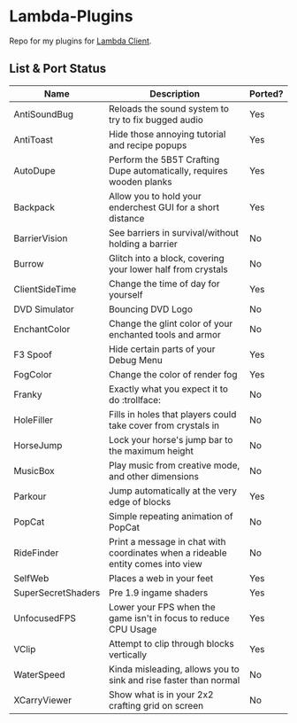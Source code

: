 # Lambda-Plugins
Repo for my plugins for [Lambda Client](https://github.com/Lambda-client/Lambda).

## List & Port Status

| Name | Description | Ported? |
| ---- | ----------- | ------- |
| AntiSoundBug | Reloads the sound system to try to fix bugged audio | Yes |
| AntiToast | Hide those annoying tutorial and recipe popups | Yes |
| AutoDupe | Perform the 5B5T Crafting Dupe automatically, requires wooden planks | Yes |
| Backpack | Allow you to hold your enderchest GUI for a short distance | Yes |
| BarrierVision | See barriers in survival/without holding a barrier | No |
| Burrow | Glitch into a block, covering your lower half from crystals | No |
| ClientSideTime | Change the time of day for yourself | Yes |
| DVD Simulator | Bouncing DVD Logo | No |
| EnchantColor | Change the glint color of your enchanted tools and armor | No |
| F3 Spoof | Hide certain parts of your Debug Menu | Yes |
| FogColor | Change the color of render fog | Yes |
| Franky | Exactly what you expect it to do :trollface: | No |
| HoleFiller | Fills in holes that players could take cover from crystals in | No |
| HorseJump | Lock your horse's jump bar to the maximum height | No |
| MusicBox | Play music from creative mode, and other dimensions | No |
| Parkour | Jump automatically at the very edge of blocks | Yes |
| PopCat | Simple repeating animation of PopCat | No |
| RideFinder | Print a message in chat with coordinates when a rideable entity comes into view | No |
| SelfWeb | Places a web in your feet | Yes |
| SuperSecretShaders | Pre 1.9 ingame shaders | Yes |
| UnfocusedFPS | Lower your FPS when the game isn't in focus to reduce CPU Usage | Yes |
| VClip | Attempt to clip through blocks vertically | Yes |
| WaterSpeed | Kinda misleading, allows you to sink and rise faster than normal | No |
| XCarryViewer | Show what is in your 2x2 crafting grid on screen | No |
